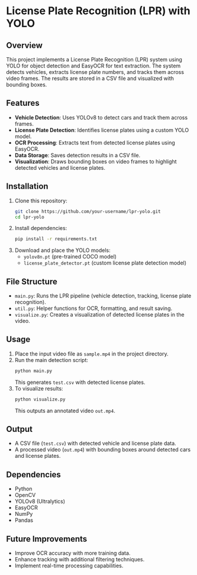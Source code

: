 # License Plate Recognition (LPR) with YOLO  

## Overview  
This project implements a License Plate Recognition (LPR) system using YOLO for object detection and EasyOCR for text extraction. The system detects vehicles, extracts license plate numbers, and tracks them across video frames. The results are stored in a CSV file and visualized with bounding boxes.  

## Features  
- **Vehicle Detection**: Uses YOLOv8 to detect cars and track them across frames.  
- **License Plate Detection**: Identifies license plates using a custom YOLO model.  
- **OCR Processing**: Extracts text from detected license plates using EasyOCR.  
- **Data Storage**: Saves detection results in a CSV file.  
- **Visualization**: Draws bounding boxes on video frames to highlight detected vehicles and license plates.  

## Installation  
1. Clone this repository:  
   ```sh
   git clone https://github.com/your-username/lpr-yolo.git
   cd lpr-yolo
   ```  
2. Install dependencies:  
   ```sh
   pip install -r requirements.txt
   ```  
3. Download and place the YOLO models:  
   - `yolov8n.pt` (pre-trained COCO model)  
   - `license_plate_detector.pt` (custom license plate detection model)  

## File Structure  
- `main.py`: Runs the LPR pipeline (vehicle detection, tracking, license plate recognition).  
- `util.py`: Helper functions for OCR, formatting, and result saving.  
- `visualize.py`: Creates a visualization of detected license plates in the video.  

## Usage  
1. Place the input video file as `sample.mp4` in the project directory.  
2. Run the main detection script:  
   ```sh
   python main.py
   ```  
   This generates `test.csv` with detected license plates.  
3. To visualize results:  
   ```sh
   python visualize.py
   ```  
   This outputs an annotated video `out.mp4`.  

## Output  
- A CSV file (`test.csv`) with detected vehicle and license plate data.  
- A processed video (`out.mp4`) with bounding boxes around detected cars and license plates.  

## Dependencies  
- Python  
- OpenCV  
- YOLOv8 (Ultralytics)  
- EasyOCR  
- NumPy  
- Pandas  

## Future Improvements  
- Improve OCR accuracy with more training data.  
- Enhance tracking with additional filtering techniques.  
- Implement real-time processing capabilities.  

